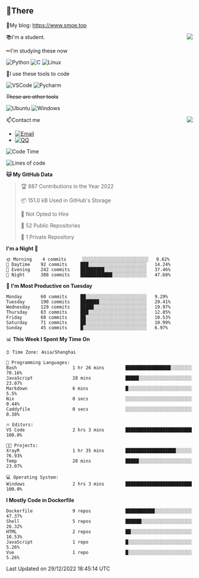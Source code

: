 
## 👏There

📰My blog: https://www.smoe.top

<img align="right" src="https://github-readme-stats.vercel.app/api/top-langs/?username=AkashiCoin"/>


📚I'm a student.

✏I'm studying these now

![Python](https://img.shields.io/badge/-Python-blue?style=flat-square&logo=Python&logoColor=fff)
![C](https://img.shields.io/badge/-C-585858?style=flat-square&logo=C&logoColor=fff)
![Linux](https://img.shields.io/badge/-Linux-black?style=flat-square&logo=Linux&logoColor=fff)

🔨I use these tools to code

![VSCode](https://img.shields.io/badge/-VSCode-blue?style=flat-square&logo=visualstudiocode&logoColor=fff)
![Pycharm](https://img.shields.io/badge/-Pycharm-green?style=flat-square&logo=pycharm&logoColor=fff)

 ~~These are other tools~~

![Ubuntu](https://img.shields.io/badge/-Ubuntu-orange?style=flat-square&logo=Ubuntu&logoColor=fff)
![Windows](https://img.shields.io/badge/-Windows-blue?style=flat-square&logo=Windows&logoColor=fff)

<img align="right" src="https://github-readme-stats.vercel.app/api?username=AkashiCoin" />


📫Contact me

* [![Email](https://img.shields.io/badge/Email-l1040186796@gmail.com-1?style=social&logoColor=fff)](mailto:l1040186796@gmail.com)
* [![QQ](https://img.shields.io/badge/QQ-1040186796-1?style=social&logoColor=fff)](tencent://AddContact/?fromId=45&fromSubId=1&subcmd=all&uin=1040186796&website=www.oicqzone.com)

<!--START_SECTION:waka-->
![Code Time](http://img.shields.io/badge/Code%20Time-363%20hrs%2029%20mins-blue)

![Lines of code](https://img.shields.io/badge/From%20Hello%20World%20I%27ve%20Written-5%20Thousand%20lines%20of%20code-blue)

**🐱 My GitHub Data** 

> 🏆 887 Contributions in the Year 2022
 > 
> 📦 151.0 kB Used in GitHub's Storage 
 > 
> 🚫 Not Opted to Hire
 > 
> 📜 52 Public Repositories 
 > 
> 🔑 1 Private Repository 
 > 
**I'm a Night 🦉** 

```text
🌞 Morning    4 commits      ░░░░░░░░░░░░░░░░░░░░░░░░░   0.62% 
🌆 Daytime    92 commits     ███░░░░░░░░░░░░░░░░░░░░░░   14.24% 
🌃 Evening    242 commits    █████████░░░░░░░░░░░░░░░░   37.46% 
🌙 Night      308 commits    ████████████░░░░░░░░░░░░░   47.68%

```
📅 **I'm Most Productive on Tuesday** 

```text
Monday       60 commits     ██░░░░░░░░░░░░░░░░░░░░░░░   9.29% 
Tuesday      190 commits    ███████░░░░░░░░░░░░░░░░░░   29.41% 
Wednesday    129 commits    █████░░░░░░░░░░░░░░░░░░░░   19.97% 
Thursday     83 commits     ███░░░░░░░░░░░░░░░░░░░░░░   12.85% 
Friday       68 commits     ██░░░░░░░░░░░░░░░░░░░░░░░   10.53% 
Saturday     71 commits     ██░░░░░░░░░░░░░░░░░░░░░░░   10.99% 
Sunday       45 commits     █░░░░░░░░░░░░░░░░░░░░░░░░   6.97%

```


📊 **This Week I Spent My Time On** 

```text
⌚︎ Time Zone: Asia/Shanghai

💬 Programming Languages: 
Bash                     1 hr 26 mins        █████████████████░░░░░░░░   70.16% 
JavaScript               28 mins             █████░░░░░░░░░░░░░░░░░░░░   23.07% 
Markdown                 6 mins              █░░░░░░░░░░░░░░░░░░░░░░░░   5.5% 
Nix                      0 secs              ░░░░░░░░░░░░░░░░░░░░░░░░░   0.44% 
Caddyfile                0 secs              ░░░░░░░░░░░░░░░░░░░░░░░░░   0.38%

🔥 Editors: 
VS Code                  2 hrs 3 mins        █████████████████████████   100.0%

🐱‍💻 Projects: 
XrayR                    1 hr 35 mins        ███████████████████░░░░░░   76.93% 
Temp                     28 mins             █████░░░░░░░░░░░░░░░░░░░░   23.07%

💻 Operating System: 
Windows                  2 hrs 3 mins        █████████████████████████   100.0%

```

**I Mostly Code in Dockerfile** 

```text
Dockerfile               9 repos             ███████████░░░░░░░░░░░░░░   47.37% 
Shell                    5 repos             ██████░░░░░░░░░░░░░░░░░░░   26.32% 
HTML                     2 repos             ██░░░░░░░░░░░░░░░░░░░░░░░   10.53% 
JavaScript               1 repo              █░░░░░░░░░░░░░░░░░░░░░░░░   5.26% 
Vue                      1 repo              █░░░░░░░░░░░░░░░░░░░░░░░░   5.26%

```



 Last Updated on 29/12/2022 18:45:14 UTC
<!--END_SECTION:waka-->
